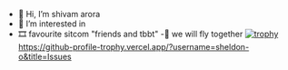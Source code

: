- 👋 Hi, I’m shivam arora
- 👀 I’m interested in 
- 🎞 favourite sitcom "friends and tbbt"
-🚀 we will fly together
[![trophy](https://github-profile-trophy.vercel.app/?username=sheldon-o&theme=onedark)](https://github.com/ryo-ma/github-profile-trophy)
https://github-profile-trophy.vercel.app/?username=sheldon-o&title=Issues



<!---
sheldon-o/sheldon-o is a ✨ special ✨ repository because its `README.md` (this file) appears on your GitHub profile.
You can click the Preview link to take a look at your changes.
--->
